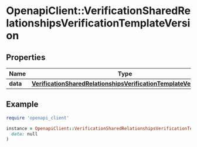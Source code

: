# OpenapiClient::VerificationSharedRelationshipsVerificationTemplateVersion

## Properties

| Name | Type | Description | Notes |
| ---- | ---- | ----------- | ----- |
| **data** | [**VerificationSharedRelationshipsVerificationTemplateVersionData**](VerificationSharedRelationshipsVerificationTemplateVersionData.md) |  | [optional] |

## Example

```ruby
require 'openapi_client'

instance = OpenapiClient::VerificationSharedRelationshipsVerificationTemplateVersion.new(
  data: null
)
```

